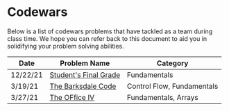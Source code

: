 # Codewars

Below is a list of codewars problems that have tackled as a team during class time. We hope you can refer back to this document to aid you in solidifying your problem solving abilities.

| Date | Problem Name | Category |
| ---- | ------------ | -------- |
| 12/22/21 | [Student's Final Grade](https://www.codewars.com/kata/5ad0d8356165e63c140014d4/train/javascript) | Fundamentals |
| 3/19/21 | [The Barksdale Code](https://www.codewars.com/kata/573d498eb90ccf20a000002a) | Control Flow, Fundamentals|
| 3/27/21 | [The OFfice IV](https://www.codewars.com/kata/57f604a21bd4fe771b00009c/solutions/javascript) | Fundamentals, Arrays |
